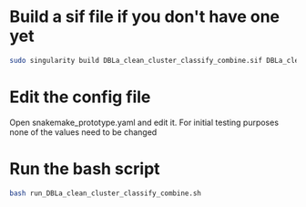 # Build a sif file if you don't have one yet
```sh
sudo singularity build DBLa_clean_cluster_classify_combine.sif DBLa_clean_cluster_classify_combine.def
```

# Edit the config file
Open snakemake_prototype.yaml and edit it.  For initial testing purposes none of the values need to be changed

# Run the bash script
```sh
bash run_DBLa_clean_cluster_classify_combine.sh
```
